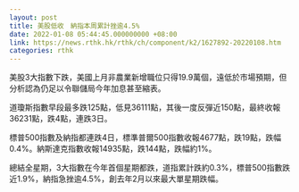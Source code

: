 ```yaml
---
layout: post
title: 美股低收　納指本周累計挫逾4.5%
date: 2022-01-08 05:44:45.000000000 +08:00
link: https://news.rthk.hk/rthk/ch/component/k2/1627892-20220108.htm
categories: rthk
---
```


美股3大指數下跌，美國上月非農業新增職位只得19.9萬個，遠低於市場預期，但分析認為仍足以令聯儲局今年加息甚至縮表。

道瓊斯指數早段最多跌125點，低見36111點，其後一度反彈近150點，最終收報36231點，跌4點，連跌3日。

標普500指數及納指都連跌4日，標準普爾500指數收報4677點，跌19點，跌幅0.4%。納斯達克指數收報14935點，跌144點，跌幅約1%。

總結全星期，3大指數在今年首個星期都跌，道指累計跌約0.3%，標普500指數跌近1.9%，納指急挫逾4.5%，創去年2月以來最大單星期跌幅。
